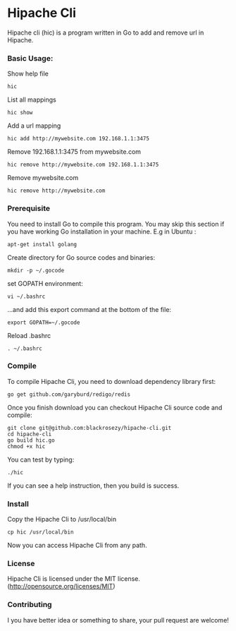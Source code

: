 Hipache Cli
===========

Hipache cli (hic) is a program written in Go to add and remove url in Hipache.


### Basic Usage:

Show help file
```
hic
```

List all mappings
```
hic show
```

Add a url mapping
```
hic add http://mywebsite.com 192.168.1.1:3475
```

Remove 192.168.1.1:3475 from mywebsite.com
```
hic remove http://mywebsite.com 192.168.1.1:3475
```

Remove mywebsite.com
```
hic remove http://mywebsite.com
```


### Prerequisite

You need to install Go to compile this program. You may skip this section if you have working Go installation in your machine. E.g in Ubuntu :
```
apt-get install golang
```
Create directory for Go source codes and binaries:
```
mkdir -p ~/.gocode
```
set GOPATH environment:
```
vi ~/.bashrc
```
...and add this export command at the bottom of the file:
```
export GOPATH=~/.gocode
```
Reload .bashrc
```
. ~/.bashrc
```


### Compile

To compile Hipache Cli, you need to download dependency library first:
```
go get github.com/garyburd/redigo/redis
```
Once you finish download you can checkout Hipache Cli source code and compile:
```
git clone git@github.com:blackrosezy/hipache-cli.git
cd hipache-cli
go build hic.go
chmod +x hic
```

You can test by typing:
```
./hic
```
If you can see a help instruction, then you build is success.


### Install

Copy the Hipache Cli to /usr/local/bin
```
cp hic /usr/local/bin
```
Now you can access Hipache Cli from any path.


### License

Hipache Cli is licensed under the MIT license. (http://opensource.org/licenses/MIT)


### Contributing

I you have better idea or something to share, your pull request are welcome!
